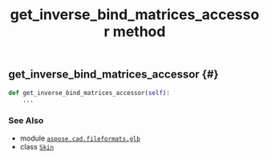 ﻿---
title: get_inverse_bind_matrices_accessor method
second_title: Aspose.CAD for Python via .NET API References
description: 
type: docs
weight: 30
url: /python-net/aspose.cad.fileformats.glb/skin/get_inverse_bind_matrices_accessor/
is_root: false
---

## get_inverse_bind_matrices_accessor {#}





```python
def get_inverse_bind_matrices_accessor(self):
    ...
```





### See Also
* module [`aspose.cad.fileformats.glb`](../../)
* class [`Skin`](/cad/python-net/aspose.cad.fileformats.glb/skin)

